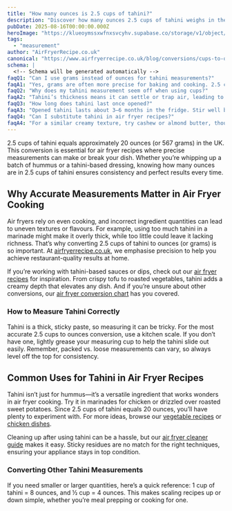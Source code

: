 ```yaml
---
title: "How many ounces is 2.5 cups of tahini?"
description: "Discover how many ounces 2.5 cups of tahini weighs in the UK. Perfect for air fryer recipes and precise ingredient measurements."
pubDate: 2025-08-16T00:00:00.000Z
heroImage: "https://klueoymssxwfnxsvcyhv.supabase.co/storage/v1/object/public/Shmucket/how-many-ounces-is-2-5-cups-of-tahini.webp"
tags:
  - "measurement"
author: "AirFryerRecipe.co.uk"
canonical: "https://www.airfryerrecipe.co.uk/blog/conversions/cups-to-ounces/how-many-ounces-is-2-5-cups-of-tahini"
schema: |
  <!-- Schema will be generated automatically -->
faqQ1: "Can I use grams instead of ounces for tahini measurements?"
faqA1: "Yes, grams are often more precise for baking and cooking. 2.5 cups of tahini equals roughly 567 grams. A kitchen scale will give you the most accurate results, especially for air fryer recipes where consistency is key."
faqQ2: "Why does my tahini measurement seem off when using cups?"
faqA2: "Tahini’s thickness means it can settle or trap air, leading to inconsistent cup measurements. For best results, stir it well before measuring or use a scale. Packing it tightly vs. loosely can also affect the weight."
faqQ3: "How long does tahini last once opened?"
faqA3: "Opened tahini lasts about 3–6 months in the fridge. Stir well before use, as oil separation is normal. If it smells rancid or develops mould, discard it."
faqQ4: "Can I substitute tahini in air fryer recipes?"
faqA4: "For a similar creamy texture, try cashew or almond butter, though the flavour will differ. If avoiding nuts, sunflower seed butter works too. Adjust liquids as needed for consistency."
---
```

<p>2.5 cups of tahini equals approximately 20 ounces (or 567 grams) in the UK. This conversion is essential for air fryer recipes where precise measurements can make or break your dish. Whether you’re whipping up a batch of hummus or a tahini-based dressing, knowing how many ounces are in 2.5 cups of tahini ensures consistency and perfect results every time.</p>  

<h2>Why Accurate Measurements Matter in Air Fryer Cooking</h2>  
<p>Air fryers rely on even cooking, and incorrect ingredient quantities can lead to uneven textures or flavours. For example, using too much tahini in a marinade might make it overly thick, while too little could leave it lacking richness. That’s why converting 2.5 cups of tahini to ounces (or grams) is so important. At <a href=https://www.airfryerrecipe.co.uk/>airfryerrecipe.co.uk</a>, we emphasise precision to help you achieve restaurant-quality results at home.</p>  

<p>If you’re working with tahini-based sauces or dips, check out our <a href=https://www.airfryerrecipe.co.uk/recipes>air fryer recipes</a> for inspiration. From crispy tofu to roasted vegetables, tahini adds a creamy depth that elevates any dish. And if you’re unsure about other conversions, our <a href=https://www.airfryerrecipe.co.uk/air-fryer-conversion-chart>air fryer conversion chart</a> has you covered.</p>  

<h3>How to Measure Tahini Correctly</h3>  
<p>Tahini is a thick, sticky paste, so measuring it can be tricky. For the most accurate 2.5 cups to ounces conversion, use a kitchen scale. If you don’t have one, lightly grease your measuring cup to help the tahini slide out easily. Remember, packed vs. loose measurements can vary, so always level off the top for consistency.</p>  

<h2>Common Uses for Tahini in Air Fryer Recipes</h2>  
<p>Tahini isn’t just for hummus—it’s a versatile ingredient that works wonders in air fryer cooking. Try it in marinades for chicken or drizzled over roasted sweet potatoes. Since 2.5 cups of tahini equals 20 ounces, you’ll have plenty to experiment with. For more ideas, browse our <a href=https://www.airfryerrecipe.co.uk/recipe-category/vegetables>vegetable recipes</a> or <a href=https://www.airfryerrecipe.co.uk/recipe-category/chicken>chicken dishes</a>.</p>  

<p>Cleaning up after using tahini can be a hassle, but our <a href=https://www.airfryerrecipe.co.uk/air-fryer-cleaner>air fryer cleaner guide</a> makes it easy. Sticky residues are no match for the right techniques, ensuring your appliance stays in top condition.</p>  

<h3>Converting Other Tahini Measurements</h3>  
<p>If you need smaller or larger quantities, here’s a quick reference: 1 cup of tahini = 8 ounces, and ½ cup = 4 ounces. This makes scaling recipes up or down simple, whether you’re meal prepping or cooking for one.</p>
